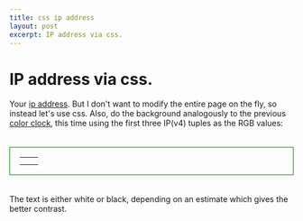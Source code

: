 ```yaml
---
title: css ip address
layout: post
excerpt: IP address via css.
---
```


# IP address via css.

<style type='text/css'>@import url("//apk.li/ip.css");</style>

Your <a href="//apk.li/ip">ip address</a>. But I don't want to modify
the entire page on the fly, so instead let's use css. Also, do
the background analogously to the previous
<a href="/2016/02/28/color-clock.html">color clock</a>, this time
using the first three IP(v4) tuples as the RGB values:

<table class='ipbox-bg' id='clockframe'
       style='margin-left: auto; margin-right: auto; border: 1px solid #080;
              padding: 0.5em; font-size:240%; border-spacing: 0px; '><tr>
  <td class="ipbox-text"></td>
</tr></table>
The text is either white or black, depending on an estimate which
gives the better contrast.
